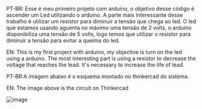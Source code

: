 PT-BR: Esse é meu primeiro projeto com arduino, o objetivo desse código é ascender um Led utilizando o arduino.
A parte mais interessante desse trabalho é utilizar um resistor para diminuir a tensão que chega ao led. 
O led que estamos usando aguenta no máximo uma tensão de 2 volts, o arduino disponibiliza uma tensão de 5 volts, logo temos que utilizar o resistor para diminuir a tensão para evitar a queima do led.

EN: This is my first project with arduino, my objective is turn on the led using a arduino. The most interesting part is using a resistor to decrease the voltage that reaches the lead.
It's necessary to increase the life of lead.

PT-BR:A imagem abaixo é o esquema montado no thinkercad do sistema.

EN: The image above is the circuit on Thinkercad

![image](https://user-images.githubusercontent.com/69684536/177902520-66ac8f30-ddbc-4f42-bfee-278f3b1624a0.png)


